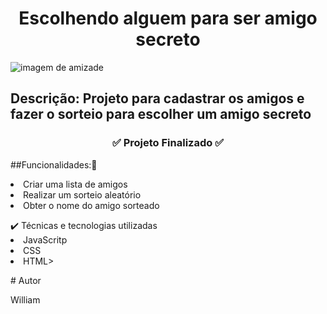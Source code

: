 <h1 align="center", fonte-size: 50px, color🟦> Escolhendo alguem  para ser  amigo secreto</h1>


![imagem de amizade](https://github.com/user-attachments/assets/6983962b-452d-4d92-936c-b2990b294258)

<h2>Descrição: Projeto para cadastrar os amigos e fazer o sorteio para escolher um amigo secreto</h2>

<h3 align="center"> 
✅ Projeto Finalizado ✅
</h3>


##Funcionalidades:🔧

<li> Criar uma lista de amigos</li>
<li> Realizar um sorteio aleatório</li>
<li> Obter o nome do amigo sorteado</li>
<p></p>
  ✔️ Técnicas e tecnologias utilizadas
<li> JavaScritp </li>
<li>CSS</li>
<li>HTML></li
               
<p></p>
# Autor
<p>William</p>

